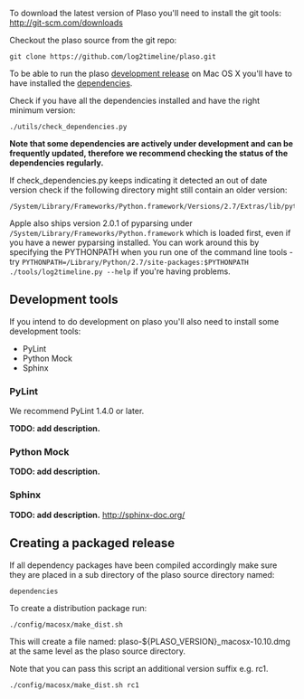 To download the latest version of Plaso you'll need to install the git tools: http://git-scm.com/downloads

Checkout the plaso source from the git repo:
```
git clone https://github.com/log2timeline/plaso.git
```

To be able to run the plaso [development release](https://github.com/log2timeline/plaso/wiki/Releases-and-roadmap) on Mac OS X you'll have to have installed the [dependencies](https://github.com/log2timeline/plaso/wiki/Dependencies-Mac-OS-X).

Check if you have all the dependencies installed and have the right minimum version:
```
./utils/check_dependencies.py
```

**Note that some dependencies are actively under development and can be frequently updated, therefore we recommend checking the status of the dependencies regularly.**

If check_dependencies.py keeps indicating it detected an out of date version check if the following directory might still contain an older version:
```
/System/Library/Frameworks/Python.framework/Versions/2.7/Extras/lib/python/
```

Apple also ships version 2.0.1 of pyparsing under ```/System/Library/Frameworks/Python.framework``` which is loaded first, even if you have a newer pyparsing installed. You can work around this by specifying the PYTHONPATH when you run one of the command line tools - try ```PYTHONPATH=/Library/Python/2.7/site-packages:$PYTHONPATH ./tools/log2timeline.py --help``` if you're having problems.

## Development tools
If you intend to do development on plaso you'll also need to install some development tools:

* PyLint
* Python Mock
* Sphinx

### PyLint
We recommend PyLint 1.4.0 or later.

**TODO: add description.**

### Python Mock
**TODO: add description.**

### Sphinx
**TODO: add description.**
http://sphinx-doc.org/

## Creating a packaged release
If all dependency packages have been compiled accordingly make sure they are placed in a sub directory of the plaso source directory named:
```
dependencies
```

To create a distribution package run:
```
./config/macosx/make_dist.sh
```

This will create a file named: plaso-${PLASO_VERSION}_macosx-10.10.dmg at the same level as the plaso source directory.

Note that you can pass this script an additional version suffix e.g. rc1.
```
./config/macosx/make_dist.sh rc1
```

